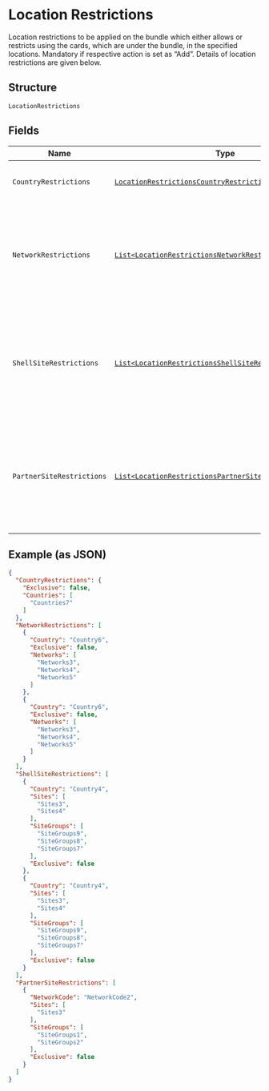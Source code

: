 
# Location Restrictions

Location restrictions to be applied on the bundle which either allows or restricts using the cards, which are under the bundle, in the specified locations.
Mandatory if respective action is set as “Add”.
Details of location restrictions are given below.

## Structure

`LocationRestrictions`

## Fields

| Name | Type | Tags | Description | Getter | Setter |
|  --- | --- | --- | --- | --- | --- |
| `CountryRestrictions` | [`LocationRestrictionsCountryRestrictions`](../../doc/models/location-restrictions-country-restrictions.md) | Optional | An entity that encapsulate the country restrictions.<br>Optional. | LocationRestrictionsCountryRestrictions getCountryRestrictions() | setCountryRestrictions(LocationRestrictionsCountryRestrictions countryRestrictions) |
| `NetworkRestrictions` | [`List<LocationRestrictionsNetworkRestrictionsItems>`](../../doc/models/location-restrictions-network-restrictions-items.md) | Optional | A list of NetworkRestriction entity. Each item in the list encapsulates a network restriction in a given country.<br>Optional.<br>The details of the entity are described below: | List<LocationRestrictionsNetworkRestrictionsItems> getNetworkRestrictions() | setNetworkRestrictions(List<LocationRestrictionsNetworkRestrictionsItems> networkRestrictions) |
| `ShellSiteRestrictions` | [`List<LocationRestrictionsShellSiteRestrictionsItems>`](../../doc/models/location-restrictions-shell-site-restrictions-items.md) | Optional | A list of ShellSiteRestriction entity. Each item in the list encapsulates a site restriction of Shell network in a given country.<br>Optional.<br>The details of the entity are described below. | List<LocationRestrictionsShellSiteRestrictionsItems> getShellSiteRestrictions() | setShellSiteRestrictions(List<LocationRestrictionsShellSiteRestrictionsItems> shellSiteRestrictions) |
| `PartnerSiteRestrictions` | [`List<LocationRestrictionsPartnerSiteRestrictionsItems>`](../../doc/models/location-restrictions-partner-site-restrictions-items.md) | Optional | A list of PartnerSiteRestriction entity. Each item in the list encapsulates a site restriction of a given partner network.<br>Optional.<br>The details of the entity are described below. | List<LocationRestrictionsPartnerSiteRestrictionsItems> getPartnerSiteRestrictions() | setPartnerSiteRestrictions(List<LocationRestrictionsPartnerSiteRestrictionsItems> partnerSiteRestrictions) |

## Example (as JSON)

```json
{
  "CountryRestrictions": {
    "Exclusive": false,
    "Countries": [
      "Countries7"
    ]
  },
  "NetworkRestrictions": [
    {
      "Country": "Country6",
      "Exclusive": false,
      "Networks": [
        "Networks3",
        "Networks4",
        "Networks5"
      ]
    },
    {
      "Country": "Country6",
      "Exclusive": false,
      "Networks": [
        "Networks3",
        "Networks4",
        "Networks5"
      ]
    }
  ],
  "ShellSiteRestrictions": [
    {
      "Country": "Country4",
      "Sites": [
        "Sites3",
        "Sites4"
      ],
      "SiteGroups": [
        "SiteGroups9",
        "SiteGroups8",
        "SiteGroups7"
      ],
      "Exclusive": false
    },
    {
      "Country": "Country4",
      "Sites": [
        "Sites3",
        "Sites4"
      ],
      "SiteGroups": [
        "SiteGroups9",
        "SiteGroups8",
        "SiteGroups7"
      ],
      "Exclusive": false
    }
  ],
  "PartnerSiteRestrictions": [
    {
      "NetworkCode": "NetworkCode2",
      "Sites": [
        "Sites3"
      ],
      "SiteGroups": [
        "SiteGroups1",
        "SiteGroups2"
      ],
      "Exclusive": false
    }
  ]
}
```

